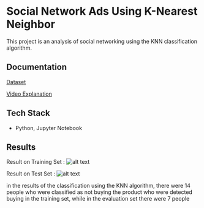 
# Social Network Ads Using K-Nearest Neighbor 

This project is an analysis of social networking using the KNN classification algorithm. 
## Documentation
[Dataset](https://github.com/farhanrn/Data-Science-Project/blob/main/Project%201%20%3A%20Social%20Network%20Ads%20Classification%20using%20KNN%20Algorithm/Social_Network_Ads.csv)

[Video Explanation](https://youtu.be/MgCD3m68300)


## Tech Stack

- Python, Jupyter Notebook



## Results

Result on Training Set : 
![alt text](https://github.com/farhanrn/Data-Science-Project/blob/main/Project%201%20%3A%20Social%20Network%20Ads%20Classification%20using%20KNN%20Algorithm/train%20set.png?raw=true)


Result on Test Set : 
![alt text](https://github.com/farhanrn/Data-Science-Project/blob/main/Project%201%20%3A%20Social%20Network%20Ads%20Classification%20using%20KNN%20Algorithm/test%20set.png?raw=true)


in the results of the classification using the KNN algorithm, there were 14 people who were classified as not buying the product who were detected buying in the training set, while in the evaluation set there were 7 people

